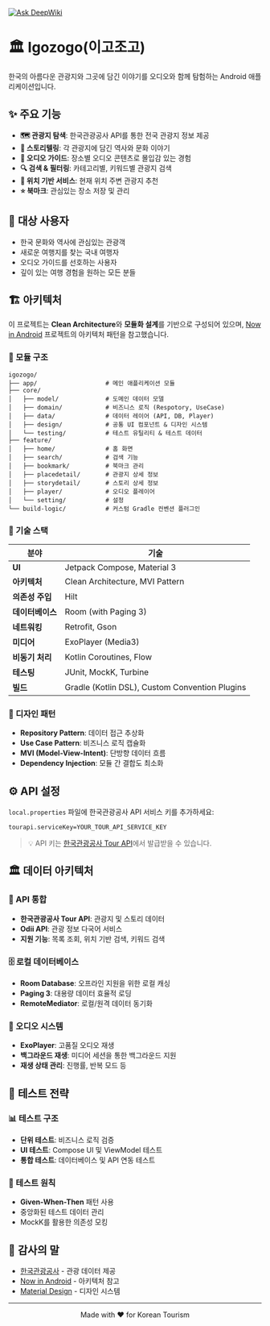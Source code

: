 [![Ask DeepWiki](https://deepwiki.com/badge.svg)](https://deepwiki.com/alsrb968/igozogo)

# 🏛️ Igozogo(이고조고)

한국의 아름다운 관광지와 그곳에 담긴 이야기를 오디오와 함께 탐험하는 Android 애플리케이션입니다.

## ✨ 주요 기능

- **🗺️ 관광지 탐색**: 한국관광공사 API를 통한 전국 관광지 정보 제공
- **📖 스토리텔링**: 각 관광지에 담긴 역사와 문화 이야기
- **🎵 오디오 가이드**: 장소별 오디오 콘텐츠로 몰입감 있는 경험
- **🔍 검색 & 필터링**: 카테고리별, 키워드별 관광지 검색
- **📍 위치 기반 서비스**: 현재 위치 주변 관광지 추천
- **⭐ 북마크**: 관심있는 장소 저장 및 관리

## 🎯 대상 사용자

- 한국 문화와 역사에 관심있는 관광객
- 새로운 여행지를 찾는 국내 여행자
- 오디오 가이드를 선호하는 사용자
- 깊이 있는 여행 경험을 원하는 모든 분들

## 🏗️ 아키텍처

이 프로젝트는 **Clean Architecture**와 **모듈화 설계**를 기반으로 구성되어
있으며, [Now in Android](https://github.com/android/nowinandroid) 프로젝트의 아키텍처 패턴을 참고했습니다.

### 📁 모듈 구조

```
igozogo/
├── app/                   # 메인 애플리케이션 모듈
├── core/
│   ├── model/             # 도메인 데이터 모델
│   ├── domain/            # 비즈니스 로직 (Respotory, UseCase)
│   ├── data/              # 데이터 레이어 (API, DB, Player)
│   ├── design/            # 공통 UI 컴포넌트 & 디자인 시스템
│   └── testing/           # 테스트 유틸리티 & 테스트 데이터
├── feature/
│   ├── home/              # 홈 화면
│   ├── search/            # 검색 기능
│   ├── bookmark/          # 북마크 관리
│   ├── placedetail/       # 관광지 상세 정보
│   ├── storydetail/       # 스토리 상세 정보
│   ├── player/            # 오디오 플레이어
│   └── setting/           # 설정
└── build-logic/           # 커스텀 Gradle 컨벤션 플러그인
```

### 🔧 기술 스택

| 분야         | 기술                                             |
|------------|------------------------------------------------|
| **UI**     | Jetpack Compose, Material 3                    |
| **아키텍처**   | Clean Architecture, MVI Pattern                |
| **의존성 주입** | Hilt                                           |
| **데이터베이스** | Room (with Paging 3)                           |
| **네트워킹**   | Retrofit, Gson                                 |
| **미디어**    | ExoPlayer (Media3)                             |
| **비동기 처리** | Kotlin Coroutines, Flow                        |
| **테스팅**    | JUnit, MockK, Turbine                          |
| **빌드**     | Gradle (Kotlin DSL), Custom Convention Plugins |

### 🎨 디자인 패턴

- **Repository Pattern**: 데이터 접근 추상화
- **Use Case Pattern**: 비즈니스 로직 캡슐화
- **MVI (Model-View-Intent)**: 단방향 데이터 흐름
- **Dependency Injection**: 모듈 간 결합도 최소화

## ⚙️ API 설정

`local.properties` 파일에 한국관광공사 API 서비스 키를 추가하세요:
```properties
tourapi.serviceKey=YOUR_TOUR_API_SERVICE_KEY
```

> 💡 API 키는 [한국관광공사 Tour API](https://www.data.go.kr/tcs/dss/selectApiDataDetailView.do?publicDataPk=15101578)에서 발급받을 수 있습니다.

## 🏛️ 데이터 아키텍처

### 📡 API 통합

- **한국관광공사 Tour API**: 관광지 및 스토리 데이터
- **Odii API**: 관광 정보 다국어 서비스
- **지원 기능**: 목록 조회, 위치 기반 검색, 키워드 검색

### 🗄️ 로컬 데이터베이스

- **Room Database**: 오프라인 지원을 위한 로컬 캐싱
- **Paging 3**: 대용량 데이터 효율적 로딩
- **RemoteMediator**: 로컬/원격 데이터 동기화

### 🎵 오디오 시스템

- **ExoPlayer**: 고품질 오디오 재생
- **백그라운드 재생**: 미디어 세션을 통한 백그라운드 지원
- **재생 상태 관리**: 진행률, 반복 모드 등

## 🧪 테스트 전략

### 📊 테스트 구조

- **단위 테스트**: 비즈니스 로직 검증
- **UI 테스트**: Compose UI 및 ViewModel 테스트
- **통합 테스트**: 데이터베이스 및 API 연동 테스트

### 🎯 테스트 원칙

- **Given-When-Then** 패턴 사용
- 중앙화된 테스트 데이터 관리
- MockK를 활용한 의존성 모킹


## 🙏 감사의 말

- [한국관광공사](https://www.visitkorea.or.kr/) - 관광 데이터 제공
- [Now in Android](https://github.com/android/nowinandroid) - 아키텍처 참고
- [Material Design](https://material.io/) - 디자인 시스템

---

<p align="center">
  Made with ❤️ for Korean Tourism
</p>